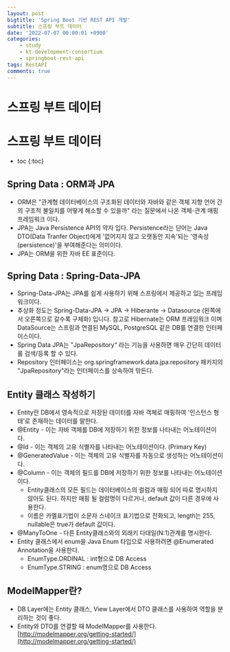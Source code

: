 ```yaml
---
layout: post
bigtitle: 'Spring Boot 기반 REST API 개발'
subtitle: 스프링 부트 데이터
date: '2022-07-07 00:00:01 +0900'
categories:
    - study
    - kt-development-consortium
    - springboot-rest-api
tags: RestAPI
comments: true
---
```


# 스프링 부트 데이터

# 스프링 부트 데이터 
* toc
{:toc}

## Spring Data : ORM과 JPA
+ ORM은 "관계형 데이터베이스의 구조화된 데이터와 자바와 같은 객체 지향 언어 간의 구조적 불일치를 어떻게 해소할 수 있을까" 라는 질문에서 나온 객체-관계 매핑 프레임워크 이다.
+ JPA는 Java Persistence API의 약자 입다. Persistence라는 단어는 Java DTO(Data Tranfer Object)에게 '없어지지 않고 오랫동안 지속'되는 '영속성(persistence)'을 부여해준다는 의미이다.
+ JPA는 ORM을 위한 자바 EE 표준이다.

## Spring Data : Spring-Data-JPA
+ Spring-Data-JPA는 JPA를 쉽게 사용하기 위해 스프링에서 제공하고 있는 프레임워크이다.
+ 추상화 정도는 Spring-Data-JPA -> JPA -> Hiberante -> Datasource (왼쪽에서 오른쪽으로 갈수록 구체화) 입니다. 참고로 Hibernate는 ORM 프레임워크 이며 DataSource는 스프링과 연결된 MySQL, PostgreSQL 같은 DB를 연결한 인터페이스이다.
+ Spring Data JPA는 "JpaRepository“ 라는 기능을 사용하면 매우 간단히 데이터를 검색/등록 할 수 있다.
+ Repository 인터페이스는 org.springframework.data.jpa.repository 패키지의 "JpaRepository"라는 인터페이스를 상속하여 맊든다.

## Entity 클래스 작성하기
+ Entity란 DB에서 영속적으로 저장된 데이터를 자바 객체로 매핑하여 '인스턴스 형태'로 존재하는 데이터를 말한다.
+ @Entity - 이는 자바 객체를 DB에 저장하기 위한 정보를 나타내는 어노테이션이다.
+ @Id - 이는 객체의 고유 식별자를 나타내는 어노테이션이다. (Primary Key)
+ @GeneratedValue - 이는 객체의 고유 식별자를 자동으로 생성하는 어노테이션이다.
+ @Column - 이는 객체의 필드를 DB에 저장하기 위한 정보를 나타내는 어노테이션이다.
  + Entity클래스의 모든 필드는 데이터베이스의 컬럼과 매핑 되어 따로 명시하지 않아도 된다. 하지만 매핑 될 컬럼명이 다르거나, default 값이 다른 경우에 사용한다.
  + 이름은 카멜표기법이 소문자 스네이크 표기법으로 전화되고, length는 255, nullable은 true가 default 값이다.
+ @ManyToOne - 다른 Entity클래스와의 외래키 다대일(N:1)관계를 명시한다.
+ Entity 클래스에서 enum을 Java Enum 타입으로 사용하려면 @Enumerated Annotation을 사용한다.
  + EnumType.ORDINAL : int형으로 DB Access
  + EnumType.STRING : enum명으로 DB Access

## ModelMapper란?
+ DB Layer에는 Entity 클래스, View Layer에서 DTO 클래스를 사용하여 역할을 분리하는 것이 좋다.
+ Entity와 DTO를 연결할 때 ModelMapper를 사용한다. [http://modelmapper.org/getting-started/](http://modelmapper.org/getting-started/)
